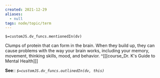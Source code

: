 ```yaml
---
created: 2021-12-29 
aliases:
  - null
tags: node/topic/term
---
```

`$=customJS.dv_funcs.mentionedIn(dv)`

Clumps of protein that can form in the brain. When they build up, they can cause problems with the way your brain works, including your memory, movement, thinking skills, mood, and behavior.
 ^[[[course_Dr. K's Guide to Mental Health]]]

**See**::
*`$=customJS.dv_funcs.outlinedIn(dv, this)`*